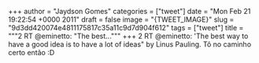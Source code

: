 
+++
author = "Jaydson Gomes"
categories = ["tweet"]
date = "Mon Feb 21 19:22:54 +0000 2011"
draft = false
image = "{TWEET_IMAGE}"
slug = "9d3dd420074e4811175817c35a11c9d7d904f612"
tags = ["tweet"]
title = """2 RT @eminetto: "The best..."""
+++
2 RT @eminetto: 'The best way to have a good idea is to have a lot of ideas" by Linus Pauling. Tô no caminho certo então :D
